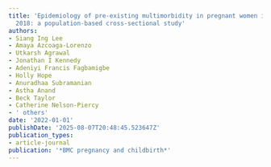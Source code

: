```yaml
---
title: 'Epidemiology of pre-existing multimorbidity in pregnant women in the UK in
  2018: a population-based cross-sectional study'
authors:
- Siang Ing Lee
- Amaya Azcoaga-Lorenzo
- Utkarsh Agrawal
- Jonathan I Kennedy
- Adeniyi Francis Fagbamigbe
- Holly Hope
- Anuradhaa Subramanian
- Astha Anand
- Beck Taylor
- Catherine Nelson-Piercy
- ' others'
date: '2022-01-01'
publishDate: '2025-08-07T20:48:45.523647Z'
publication_types:
- article-journal
publication: '*BMC pregnancy and childbirth*'
---
```

